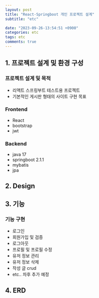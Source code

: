 ```yaml
---
layout: post
title: "React-Springboot 개인 프로젝트 설계"
subtitle: "etc"

date: "2023-09-26-13:54:51 +0900"
categories: etc
tags: etc
comments: true
---
```




## 1. 프로젝트 설계 및 환경 구성

### 프로젝트 설계 및 목적 

- 리액트 스프링부트 테스트용 프로젝트
- 기본적인 게시판 형태의 사이트 구현 목표

### Frontend

- React
- bootstrap
- jwt

### Backend 

- java 17
- springboot 2.1.1
- mybatis 
- jpa



## 2. Design

## 3. 기능

### 기능 구현

- 로그인
- 회원가입 및 검증
- 로그아웃
- 프로필 및 프로필 수정
- 유저 정보 관리
- 유저 정보 삭제
- 작성 글 crud
- etc.. 차후 추가 예정


## 4. ERD


